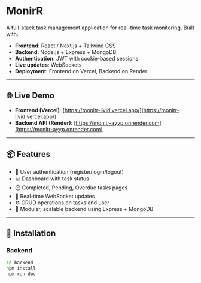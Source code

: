 # MonirR

A full-stack task management application for real-time task monitoring. Built with:

- **Frontend**: React / Next.js + Tailwind CSS
- **Backend**: Node.js + Express + MongoDB
- **Authentication**: JWT with cookie-based sessions
- **Live updates**: WebSockets
- **Deployment**: Frontend on Vercel, Backend on Render

---

## 🌐 Live Demo

- **Frontend (Vercel)**: [https://monitr-livid.vercel.app/](https://monitr-livid.vercel.app/)
- **Backend API (Render)**: [https://monitr-ayyp.onrender.com](https://monitr-ayyp.onrender.com)

---

## 📦 Features

- 🔐 User authentication (register/login/logout)
- 📊 Dashboard with task status
- ⏱️ Completed, Pending, Overdue tasks pages
- 🧠 Real-time WebSocket updates
- ⚙️ CRUD operations on tasks and user
- 📁 Modular, scalable backend using Express + MongoDB

---

## 🚀 Installation

### Backend

```bash
cd backend
npm install
npm run dev
